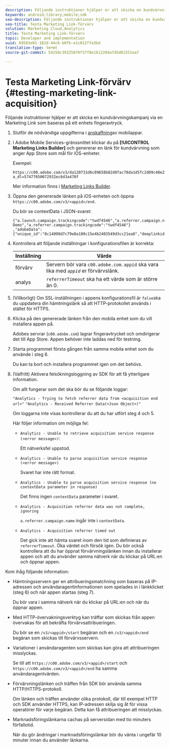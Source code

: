 ```yaml
---
description: Följande instruktioner hjälper er att skicka en kundvärvningskampanj via en Marketing Link som baseras på ett enhets fingeravtryck.
keywords: android;library;mobile;sdk
seo-description: Följande instruktioner hjälper er att skicka en kundvärvningskampanj via en Marketing Link som baseras på ett enhets fingeravtryck.
seo-title: Testa Marketing Link-förvärv
solution: Marketing Cloud,Analytics
title: Testa Marketing Link-förvärv
topic: Developer and implementation
uuid: 69503e01-182d-44c6-b0fb-e1c012ffa3bd
translation-type: tm+mt
source-git-commit: 54150c39325070f37f8e1612204a745d81551ea7

---
```



# Testa Marketing Link-förvärv {#testing-marketing-link-acquisition}

Följande instruktioner hjälper er att skicka en kundvärvningskampanj via en Marketing Link som baseras på ett enhets fingeravtryck.

1. Slutför de nödvändiga uppgifterna i [anskaffning](/help/ios/acquisition-main/acquisition.md)av mobilappar.
1. I Adobe Mobile Services-gränssnittet klickar du på **[!UICONTROL Marketing Links Builder]** och genererar en länk för kundvärvning som anger App Store som mål för iOS-enheter.

   Exempel:

   ```
   https://c00.adobe.com/v3/da120731d6c09658b82d8fac78da1d5fc2d09c48e21b3a55f9e2d7344e08425d/start?a_dl=57477650072932ec6d3a470f
   ```

   Mer information finns i [Marketing Links Builder](/help/using/acquisition-main/c-marketing-links-builder/c-marketing-links-builder.md).


1. Öppna den genererade länken på iOS-enheten och öppna `https://c00.adobe.com/v3/<appid>/end`.

   Du bör se contextData i JSON-svaret:

   ```js{"fingerprint":"bae91bb778f0ad52e37f0892961d06ac6a5c935b","endCallbacks":["***"],"timestamp":1464301217,"appguid":"da120731d6c09658b82d8fac78da1d5fc2d09c48e21b3a55f9e2d7344e08425d","contextData":
   {"a.launch.campaign.trackingcode":"twdf4546","a.referrer.campaign.name":"iOS Demo","a.referrer.campaign.trackingcode":"twdf4546"}
   ,"adobeData":{"unique_id":"8c14098d7c79e8a180c15e4b2403549d3cc21ea8","deeplinkid":"57477650072932ec6d3a470f"}}
   ```

1. Kontrollera att följande inställningar i konfigurationsfilen är korrekta:

   | Inställning | Värde |
   |--- |--- |
   | förvärv | Servern bör vara `c00.adobe.com`. `appid` ska vara lika med *`appid`* er förvärvslänk. |
   | analys | `referrerTimeout` ska ha ett värde som är större än 0. |

1. (Villkorligt) Om SSL-inställningen i appens konfigurationsfil är `false`ska du uppdatera din hämtningslänk så att HTTP-protokollet används i stället för HTTPS.
1. Klicka på den genererade länken från den mobila enhet som du vill installera appen på.

   Adobes servrar (`c00.adobe.com`) lagrar fingeravtrycket och omdirigerar det till App Store. Appen behöver inte laddas ned för testning.
1. Starta programmet första gången från samma mobila enhet som du använde i steg 6.

   Du kan ta bort och installera programmet igen om det behövs.
1. (Valfritt) Aktivera felsökningsloggning av SDK för att få ytterligare information.

   Om allt fungerar som det ska bör du se följande loggar:

   `"Analytics - Trying to fetch referrer data from <acquisition end url>"`
   `"Analytics - Received Referrer Data(<Json Object>)"`

   Om loggarna inte visas kontrollerar du att du har utfört steg 4 och 5.

   Här följer information om möjliga fel:

   * `Analytics - Unable to retrieve acquisition service response (<error message>)`:

      Ett nätverksfel uppstod.

   * `Analytics - Unable to parse acquisition service response (<error message>)`

      Svaret har inte rätt format.

   * `Analytics - Unable to parse acquisition service response (no contextData parameter in response)`

      Det finns ingen `contextData` parameter i svaret.

   * `Analytics - Acquisition referrer data was not complete, ignoring`

      `a.referrer.campaign.name` ingår inte i `contextData`.

   * `Analytics - Acquisition referrer timed out`

      Det gick inte att hämta svaret inom den tid som definieras av `referrerTimeout`. Öka värdet och försök igen. Du bör också kontrollera att du har öppnat förvärvningslänken innan du installerar appen och att du använder samma nätverk när du klickar på URL:en och öppnar appen.

Kom ihåg följande information:

* Hämtningsservern ger en attribueringsmatchning som baseras på IP-adressen och användaragentinformationen som spelades in i länkklicket (steg 6) och när appen startas (steg 7).

   Du bör vara i samma nätverk när du klickar på URL:en och när du öppnar appen.

* Med HTTP-övervakningsverktyg kan träffar som skickas från appen övervakas för att bekräfta förvärvsattribueringen.

   Du bör se en `/v3/<appid>/start` begäran och en `/v3/<appid>/end` begäran som skickas till förvärvsservern.

* Variationer i användaragenten som skickas kan göra att attribueringen misslyckas.

   Se till att `https://c00.adobe.com/v3/<appid>/start` och `https://c00.adobe.com/v3/<appid>/end` ha samma användaragentvärden.

* Förvärvningslänken och träffen från SDK bör använda samma HTTP/HTTPS-protokoll.

   Om länken och träffen använder olika protokoll, där till exempel HTTP och SDK använder HTTPS, kan IP-adressen skilja sig åt för vissa operatörer för varje begäran. Detta kan få attribueringen att misslyckas.

* Marknadsföringslänkarna cachas på serversidan med tio minuters förfallotid.

   När du gör ändringar i marknadsföringslänkar bör du vänta i ungefär 10 minuter innan du använder länkarna.
